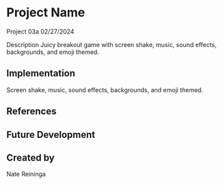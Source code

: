 # Project Name
Project 03a
02/27/2024

Description
Juicy breakout game with screen shake, music, sound effects, backgrounds, and emoji themed. 

## Implementation
Screen shake, music, sound effects, backgrounds, and emoji themed. 

## References

## Future Development

## Created by
Nate Reininga
